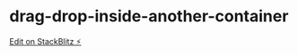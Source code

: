 # drag-drop-inside-another-container

[Edit on StackBlitz ⚡️](https://stackblitz.com/edit/drag-drop-inside-another-container)